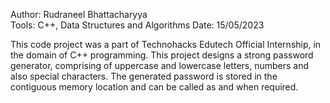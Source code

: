 Author: Rudraneel Bhattacharyya\
Tools: C++, Data Structures and Algorithms
Date: 15/05/2023

This code project was a part of Technohacks Edutech Official Internship, in the domain of C++ programming. This project designs a strong password generator, comprising of uppercase and lowercase letters, numbers and also special characters. The generated password is stored in the contiguous memory location and can be called as and when required.

